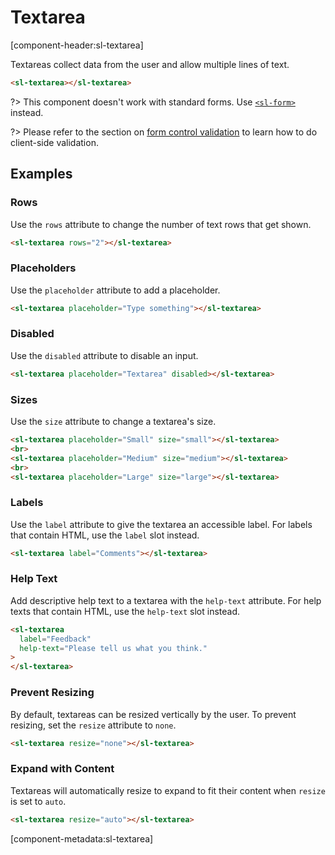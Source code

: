 # Textarea

[component-header:sl-textarea]

Textareas collect data from the user and allow multiple lines of text.

```html preview
<sl-textarea></sl-textarea>
```

?> This component doesn't work with standard forms. Use [`<sl-form>`](/components/form.md) instead.

?> Please refer to the section on [form control validation](/components/form?id=form-control-validation) to learn how to do client-side validation.

## Examples

### Rows

Use the `rows` attribute to change the number of text rows that get shown.

```html preview
<sl-textarea rows="2"></sl-textarea>
```

### Placeholders

Use the `placeholder` attribute to add a placeholder.

```html preview
<sl-textarea placeholder="Type something"></sl-textarea>
```

### Disabled

Use the `disabled` attribute to disable an input.

```html preview
<sl-textarea placeholder="Textarea" disabled></sl-textarea>
```

### Sizes

Use the `size` attribute to change a textarea's size.

```html preview
<sl-textarea placeholder="Small" size="small"></sl-textarea>
<br>
<sl-textarea placeholder="Medium" size="medium"></sl-textarea>
<br>
<sl-textarea placeholder="Large" size="large"></sl-textarea>
```

### Labels

Use the `label` attribute to give the textarea an accessible label. For labels that contain HTML, use the `label` slot instead.

```html preview
<sl-textarea label="Comments"></sl-textarea>
```

### Help Text

Add descriptive help text to a textarea with the `help-text` attribute. For help texts that contain HTML, use the `help-text` slot instead.

```html preview
<sl-textarea 
  label="Feedback" 
  help-text="Please tell us what you think."
>
</sl-textarea>
```

### Prevent Resizing

By default, textareas can be resized vertically by the user. To prevent resizing, set the `resize` attribute to `none`.

```html preview
<sl-textarea resize="none"></sl-textarea>
```

### Expand with Content

Textareas will automatically resize to expand to fit their content when `resize` is set to `auto`.

```html preview
<sl-textarea resize="auto"></sl-textarea>
```

[component-metadata:sl-textarea]
